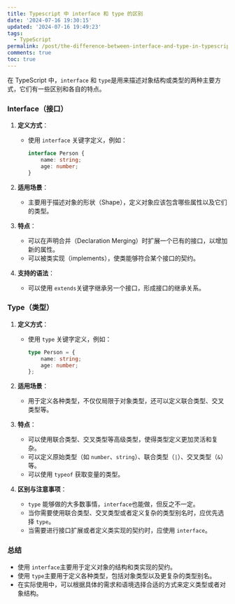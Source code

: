 ```yaml
---
title: Typescript 中 interface 和 type 的区别
date: '2024-07-16 19:30:15'
updated: '2024-07-16 19:49:23'
tags:
  - TypeScript
permalink: /post/the-difference-between-interface-and-type-in-typescript-5i08w.html
comments: true
toc: true
---
```


在 TypeScript 中，`interface`​ 和 `type`​ 是用来描述对象结构或类型的两种主要方式，它们有一些区别和各自的特点。

### Interface（接口）

1. **定义方式**：

    * 使用 `interface`​ 关键字定义，例如：

      ```typescript
      interface Person {
          name: string;
          age: number;
      }
      ```
2. **适用场景**：

    * 主要用于描述对象的形状（Shape），定义对象应该包含哪些属性以及它们的类型。
3. **特点**：

    * 可以在声明合并（Declaration Merging）时扩展一个已有的接口，以增加新的属性。
    * 可以被类实现（implements），使类能够符合某个接口的契约。
4. **支持的语法**：

    * 可以使用 `extends`​ 关键字继承另一个接口，形成接口的继承关系。

### Type（类型）

1. **定义方式**：

    * 使用 `type`​ 关键字定义，例如：

      ```typescript
      type Person = {
          name: string;
          age: number;
      };
      ```
2. **适用场景**：

    * 用于定义各种类型，不仅仅局限于对象类型，还可以定义联合类型、交叉类型等。
3. **特点**：

    * 可以使用联合类型、交叉类型等高级类型，使得类型定义更加灵活和复杂。
    * 可以定义原始类型（如 `number`​、`string`​）、联合类型（`|`​）、交叉类型（`&`​）等。
    * 可以使用 `typeof`​ 获取变量的类型。
4. **区别与注意事项**：

    * ​`type`​ 能够做的大多数事情，`interface`​ 也能做，但反之不一定。
    * 当你需要使用联合类型、交叉类型或者定义复杂的类型别名时，应优先选择 `type`​。
    * 当需要进行接口扩展或者定义类实现的契约时，应使用 `interface`​。

### 总结

* 使用 `interface`​ 主要用于定义对象的结构和类实现的契约。
* 使用 `type`​ 主要用于定义各种类型，包括对象类型以及更复杂的类型别名。
* 在实际使用中，可以根据具体的需求和语境选择合适的方式来定义类型或者对象结构。
